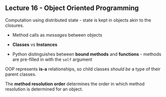 ## Lecture 16 - Object Oriented Programming

Computation using distributed state - state is kept in objects akin to the closures.



- Method calls as *messages* between objects

- **Classes** vs **Instances**

- Python distinguishes between **bound methods** and **functions** - methods are pre-filled in with the `self` argument



OOP represents **is-a** relationships, so child classes *should be* a type of their parent classes.

The **method resolution order** determines the order in which method resolution is determined for an object.

